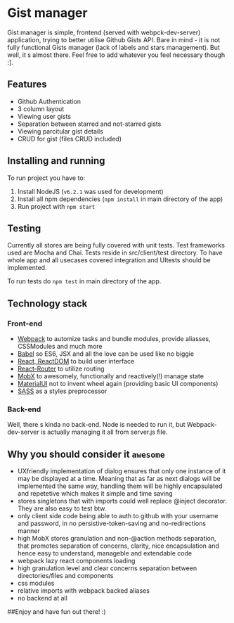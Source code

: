 # Gist manager

Gist manager is simple, frontend (served with webpck-dev-server) application, trying to better utilise Github Gists API. Bare in mind - it is not fully functional Gists manager (lack of labels and stars management). But well, it s almost there.
Feel free to add whatever you feel necessary though :].

## Features

* Github Authentication
* 3 column layout
* Viewing user gists
* Separation between starred and not-starred gists
* Viewing parcitular gist details
* CRUD for gist (files CRUD included)

## Installing and running

To run project you have to:

1. Install NodeJS (`v6.2.1` was used for development)
2. Install all npm dependencies (`npm install` in main directory of the app)
3. Run project with `npm start`
 
## Testing

Currently all stores are being fully covered with unit tests.
Test frameworks used are Mocha and Chai. 
Tests reside in src/client/test directory.
To have whole app and all usecases covered integration and UItests should be implemented.

To run tests do `npm test` in main directory of the app.

## Technology stack

### Front-end

* [Webpack](https://webpack.github.io/) to automize tasks and bundle modules, provide aliasses, CSSModules and much more
* [Babel](https://babeljs.io/) so ES6, JSX and all the love can be used like no biggie
* [React, ReactDOM](https://facebook.github.io/react/) to build user interface
* [React-Router](https://github.com/ReactTraining/react-router) to utilize routing
* [MobX](http://www.material-ui.com/#/) to awesomely, functionally and reactively(!) manage state
* [MaterialUI](http://www.material-ui.com/#/) not to invent wheel again (providing basic UI components)
* [SASS](http://sass-lang.com/) as a styles preprocessor

### Back-end

Well, there s kinda no back-end. Node is needed to run it, but Webpack-dev-server is actually managing it all from server.js file.

## Why you should consider it `awesome`

* UXfriendly implementation of dialog ensures that only one instance of it may be displayed at a time.
  Meaning that as far as next dialogs will be implemented the same way, handling them will be highly
  encapsulated and repetetive which makes it simple and time saving
* stores singletons that with imports could well replace @inject decorator. They are also easy to test btw.
* only client side code being able to auth to github with your username and password, in no persistive-token-saving and no-redirections manner
* high MobX stores granulation and non-@action methods separation, that promotes separation of concerns, clarity, nice encapsulation and hence easy to understand, manageble and extendable code
* webpack lazy react components loading
* high granulation level and clear concerns separation between directories/files and components
* css modules
* relative imports with webpack backed aliases 
* no backend at all

##Enjoy and have fun out there! :)

